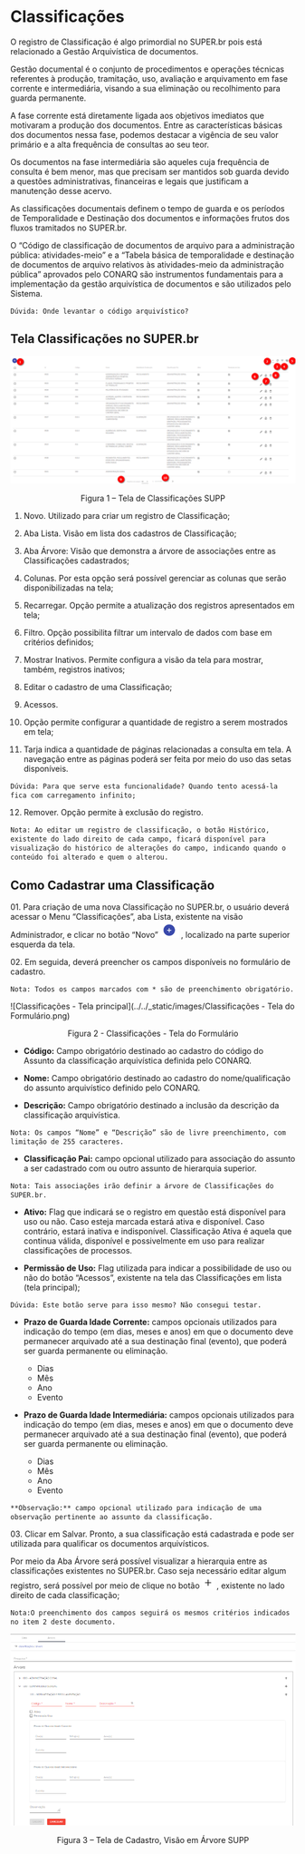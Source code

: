 # Classificações

O registro de Classificação é algo primordial no SUPER.br pois está relacionado a Gestão Arquivística de documentos.

 Gestão documental é o conjunto de procedimentos e operações técnicas referentes à produção, tramitação, uso, avaliação e arquivamento em fase corrente e intermediária, visando a sua eliminação ou recolhimento para guarda permanente.

 A fase corrente está diretamente ligada aos objetivos imediatos que motivaram a produção dos documentos. Entre as características básicas dos documentos nessa fase, podemos destacar a vigência de seu valor primário e a alta frequência de consultas ao seu teor.

 Os documentos na fase intermediária são aqueles cuja frequência de consulta é bem menor, mas que precisam ser mantidos sob guarda devido a questões administrativas, financeiras e legais que justificam a manutenção desse acervo.

 As classificações documentais definem o tempo de guarda e os períodos de Temporalidade e Destinação dos documentos e informações frutos dos fluxos tramitados no SUPER.br.

 O “Código de classificação de documentos de arquivo para a administração pública: atividades-meio” e a “Tabela básica de temporalidade e destinação de documentos de arquivo relativos às atividades-meio da administração pública” aprovados pelo CONARQ são instrumentos fundamentais para a implementação da gestão arquivística de documentos e são utilizados pelo Sistema.

```{warning}
Dúvida: Onde levantar o código arquivístico?
```

## Tela Classificações no SUPER.br

<img src="../../_static/images/Classificações - Tela Principal.png"/>
<p style="text-align: center;">Figura 1 – Tela de Classificações SUPP</p>

1) Novo. Utilizado para criar um registro de Classificação;

2) Aba Lista. Visão em lista dos cadastros de Classificação;

3) Aba Árvore: Visão que demonstra a árvore de associações entre as Classificações cadastrados;

4) Colunas. Por esta opção será possível gerenciar as colunas que serão disponibilizadas na tela;

5) Recarregar. Opção permite a atualização dos registros apresentados em tela; 

6) Filtro. Opção possibilita filtrar um intervalo de dados com base em critérios definidos;

7) Mostrar Inativos. Permite configura a visão da tela para mostrar, também, registros inativos;

8) Editar o cadastro de uma Classificação;

9) Acessos.

10) Opção permite configurar a quantidade de registro a serem mostrados em tela;

11) Tarja indica a quantidade de páginas relacionadas a consulta em tela. A navegação entre as páginas poderá ser feita por meio do uso das setas disponíveis. 


```{comm}
Dúvida: Para que serve esta funcionalidade? Quando tento acessá-la fica com carregamento infinito;
```

12) Remover. Opção permite à exclusão do registro.

```{Note}
Nota: Ao editar um registro de classificação, o botão Histórico, existente do lado direito de cada campo, ficará disponível para visualização do histórico de alterações do campo, indicando quando o conteúdo foi alterado e quem o alterou.
```


## Como Cadastrar uma Classificação


01\. Para criação de uma nova Classificação no SUPER.br, o usuário deverá acessar o Menu “Classificações”, aba Lista, existente na visão Administrador, e clicar no botão “Novo”  <img src="../../_static/images/Botão de Inclusão (+).png" alt="Botão de Inclusão (+)" style="zoom:50%;" /> , localizado na parte superior esquerda da tela.

02\. Em seguida, deverá preencher os campos disponíveis no formulário de cadastro.
```{Note}
Nota: Todos os campos marcados com * são de preenchimento obrigatório.
```

![Classificações - Tela principal](../../_static/images/Classificações - Tela do Formulário.png)
<p style="text-align: center;"> Figura 2 - Classificações - Tela do Formulário </p> 


* **Código:** Campo obrigatório destinado ao cadastro do código do Assunto da classificação arquivística definida pelo CONARQ.

* **Nome:** Campo obrigatório destinado ao cadastro do nome/qualificação do assunto arquivístico definido pelo CONARQ.

* **Descrição:** Campo obrigatório destinado a inclusão da descrição da classificação arquivística.
```{Note}
Nota: Os campos “Nome” e “Descrição” são de livre preenchimento, com limitação de 255 caracteres.
```
* **Classificação Pai:** campo opcional utilizado para associação do assunto a ser cadastrado com ou outro assunto de hierarquia superior. 

```{Note}
Nota: Tais associações irão definir a árvore de Classificações do SUPER.br. 
```
* **Ativo:** Flag que indicará se o registro em questão está disponível para uso ou não. Caso esteja marcada estará ativa e disponível. Caso contrário, estará inativa e indisponível.
Classificação Ativa é aquela que continua válida, disponível e possivelmente em uso para realizar classificações de processos. 

* **Permissão de Uso:** Flag utilizada para indicar a possibilidade de uso ou não do botão “Acessos”, existente na tela das Classificações em lista (tela principal);
```Observação_Dúvida
Dúvida: Este botão serve para isso mesmo? Não consegui testar.
```
* **Prazo de Guarda Idade Corrente:** campos opcionais utilizados para indicação do tempo (em dias, meses e anos) em que o documento deve permanecer arquivado até a sua destinação final (evento), que poderá ser guarda permanente ou eliminação.

   * Dias
   * Mês
   * Ano
   * Evento

* **Prazo de Guarda Idade Intermediária:** campos opcionais utilizados para indicação do tempo (em dias, meses e anos) em que o documento deve permanecer arquivado até a sua destinação final (evento), que poderá ser guarda permanente ou eliminação.

   * Dias
   * Mês
   * Ano
   * Evento
  
```{warning}
**Observação:** campo opcional utilizado para indicação de uma observação pertinente ao assunto da classificação.
```

03\. Clicar em Salvar.
Pronto, a sua classificação está cadastrada e pode ser utilizada para qualificar os documentos arquivísticos.


Por meio da Aba Árvore será possível visualizar a hierarquia entre as classificações existentes no SUPER.br. Caso seja necessário editar algum registro, será possível por meio de clique no botão  <img src="../../_static/images/Botão Mais - Árvore Classificação.png" alt="Botão Mais - Árvore Classificação"/> , existente no lado direito de cada classificação;

```{Note}
Nota:O preenchimento dos campos seguirá os mesmos critérios indicados no item 2 deste documento.
```

<img src="../../_static/images/Classificações - Tela aba árvore - campos para cadastro.png"/>
<p style="text-align: center;">Figura 3 – Tela de Cadastro, Visão em Árvore SUPP</p>